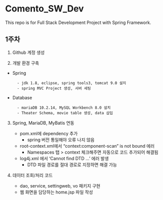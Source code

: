 # Comento_SW_Dev
This repo is for Full Stack Development Project with Spring Framework.

## 1주차

1. Github 계정 생성

2. 개발 환경 구축
- Spring

		- jdk 1.8, eclipse, spring tools3, tomcat 9.0 설치
		- spring MVC Project 생성, 서버 세팅
- Database

		- mariaDB 10.2.14, MySQL Workbench 8.0 설치
		- Theater Schema, movie table 생성, data 삽입
		
3. Spring, MariaDB, MyBatis 연동
	- pom.xml에 dependency 추가
		- spring 버전 통일해야 오류 나지 않음
	- root-context.xml에서 “context:component-scan” is not bound 에러
		- Namespaces 탭 > context 체크해주면 자동으로 코드 추가되어 해결됨
  	- log4j.xml 에서 ‘Cannot find DTD …’ 에러 발생
		- DTD 파일 경로를 절대 경로로 지정하면 해결 가능
		
4. 데이터 조회/처리 코드
  	- dao, service, settingweb, vo 패키지 구현
	- 웹 화면을 담당하는 home.jsp 파일 작성



